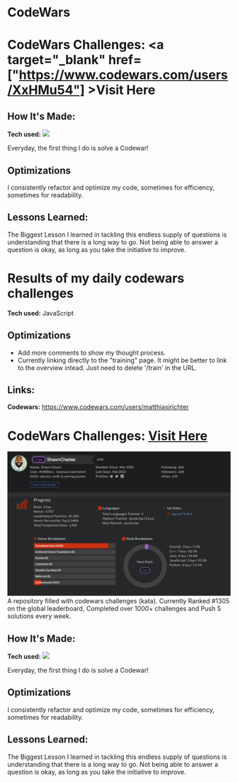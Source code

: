 # CodeWars

# CodeWars Challenges: <a target="_blank" href=["https://www.codewars.com/users/XxHMu54"] >Visit Here</a> 

## How It's Made:

**Tech used:** <img src="https://img.shields.io/static/v1?label=|&message=JAVASCRIPT&color=3c7f5d&style=plastic&logo=javascript"/>

Everyday, the first thing I do is solve a Codewar! 

## Optimizations

I consistently refactor and optimize my code, sometimes for efficiency, sometimes for readability. 

## Lessons Learned:

The Biggest Lesson I learned in tackling this endless supply of questions is understanding that there is a long way to go. Not being able to answer a question is okay, as long as you take the initiative to improve.


# Results of my daily codewars challenges

**Tech used:** JavaScript

## Optimizations
- Add more comments to show my thought process.
- Currently linking directly to the "training" page. It might be better to link to the overview intead. Just need to delete '/train' in the URL.

## Links:
**Codewars:** https://www.codewars.com/users/matthiasjrichter

# CodeWars Challenges: <a target="_blank" href="https://shawncharles.com/Codewars" >Visit Here</a> 

![alt tag](https://github.com/CharlesCreativeContent/CodeWars/blob/master/Screen%20Shot%202022-02-10%20at%202.54.15%20AM.png)
A repository filled with codewars challenges (kata). Currently Ranked #1305 on the global leaderboard, Completed over 1000+ challenges and Push 5 solutions every week.

## How It's Made:

**Tech used:** <img src="https://img.shields.io/static/v1?label=|&message=JAVASCRIPT&color=3c7f5d&style=plastic&logo=javascript"/>

Everyday, the first thing I do is solve a Codewar! 

## Optimizations

I consistently refactor and optimize my code, sometimes for efficiency, sometimes for readability. 

## Lessons Learned:

The Biggest Lesson I learned in tackling this endless supply of questions is understanding that there is a long way to go. Not being able to answer a question is okay, as long as you take the initiative to improve.
